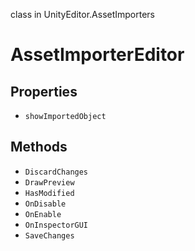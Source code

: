 class in UnityEditor.AssetImporters
# AssetImporterEditor

## Properties
- `showImportedObject`
## Methods
- `DiscardChanges`
- `DrawPreview`
- `HasModified`
- `OnDisable`
- `OnEnable`
- `OnInspectorGUI`
- `SaveChanges`
